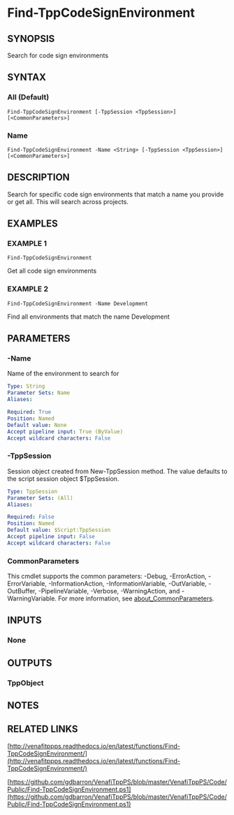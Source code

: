 # Find-TppCodeSignEnvironment

## SYNOPSIS
Search for code sign environments

## SYNTAX

### All (Default)
```
Find-TppCodeSignEnvironment [-TppSession <TppSession>] [<CommonParameters>]
```

### Name
```
Find-TppCodeSignEnvironment -Name <String> [-TppSession <TppSession>] [<CommonParameters>]
```

## DESCRIPTION
Search for specific code sign environments that match a name you provide or get all. 
This will search across projects.

## EXAMPLES

### EXAMPLE 1
```
Find-TppCodeSignEnvironment
```

Get all code sign environments

### EXAMPLE 2
```
Find-TppCodeSignEnvironment -Name Development
```

Find all environments that match the name Development

## PARAMETERS

### -Name
Name of the environment to search for

```yaml
Type: String
Parameter Sets: Name
Aliases:

Required: True
Position: Named
Default value: None
Accept pipeline input: True (ByValue)
Accept wildcard characters: False
```

### -TppSession
Session object created from New-TppSession method. 
The value defaults to the script session object $TppSession.

```yaml
Type: TppSession
Parameter Sets: (All)
Aliases:

Required: False
Position: Named
Default value: $Script:TppSession
Accept pipeline input: False
Accept wildcard characters: False
```

### CommonParameters
This cmdlet supports the common parameters: -Debug, -ErrorAction, -ErrorVariable, -InformationAction, -InformationVariable, -OutVariable, -OutBuffer, -PipelineVariable, -Verbose, -WarningAction, and -WarningVariable. For more information, see [about_CommonParameters](http://go.microsoft.com/fwlink/?LinkID=113216).

## INPUTS

### None
## OUTPUTS

### TppObject
## NOTES

## RELATED LINKS

[http://venafitppps.readthedocs.io/en/latest/functions/Find-TppCodeSignEnvironment/](http://venafitppps.readthedocs.io/en/latest/functions/Find-TppCodeSignEnvironment/)

[https://github.com/gdbarron/VenafiTppPS/blob/master/VenafiTppPS/Code/Public/Find-TppCodeSignEnvironment.ps1](https://github.com/gdbarron/VenafiTppPS/blob/master/VenafiTppPS/Code/Public/Find-TppCodeSignEnvironment.ps1)

